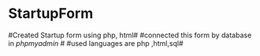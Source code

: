 # **StartupForm**
#Created Startup form using php, html#
#connected this form by database in *phpmyadmin* #
#used languages are php ,html,sql#
